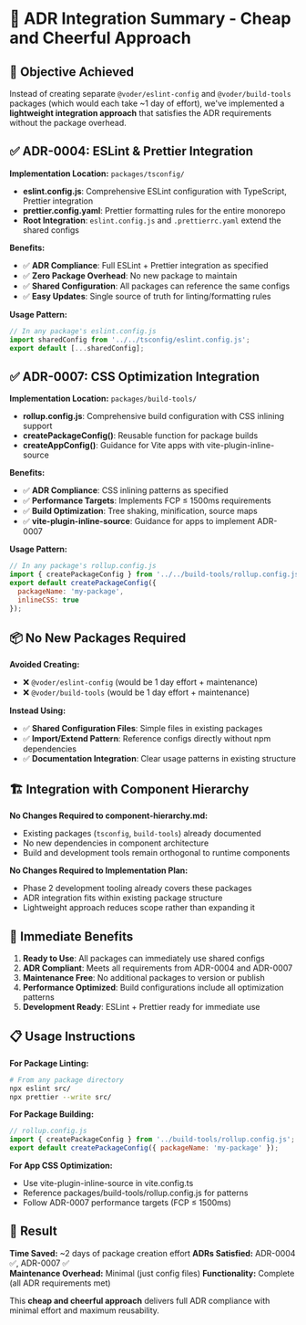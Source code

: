 # 🔧 ADR Integration Summary - Cheap and Cheerful Approach

## 🎯 **Objective Achieved**

Instead of creating separate `@voder/eslint-config` and `@voder/build-tools` packages (which would each take ~1 day of effort), we've implemented a **lightweight integration approach** that satisfies the ADR requirements without the package overhead.

## ✅ **ADR-0004: ESLint & Prettier Integration**

**Implementation Location:** `packages/tsconfig/`
- **eslint.config.js**: Comprehensive ESLint configuration with TypeScript, Prettier integration
- **prettier.config.yaml**: Prettier formatting rules for the entire monorepo
- **Root Integration**: `eslint.config.js` and `.prettierrc.yaml` extend the shared configs

**Benefits:**
- ✅ **ADR Compliance**: Full ESLint + Prettier integration as specified
- ✅ **Zero Package Overhead**: No new package to maintain
- ✅ **Shared Configuration**: All packages can reference the same configs
- ✅ **Easy Updates**: Single source of truth for linting/formatting rules

**Usage Pattern:**
```javascript
// In any package's eslint.config.js
import sharedConfig from '../../tsconfig/eslint.config.js';
export default [...sharedConfig];
```

## ✅ **ADR-0007: CSS Optimization Integration**  

**Implementation Location:** `packages/build-tools/`
- **rollup.config.js**: Comprehensive build configuration with CSS inlining support
- **createPackageConfig()**: Reusable function for package builds
- **createAppConfig()**: Guidance for Vite apps with vite-plugin-inline-source

**Benefits:**
- ✅ **ADR Compliance**: CSS inlining patterns as specified
- ✅ **Performance Targets**: Implements FCP ≤ 1500ms requirements
- ✅ **Build Optimization**: Tree shaking, minification, source maps
- ✅ **vite-plugin-inline-source**: Guidance for apps to implement ADR-0007

**Usage Pattern:**
```javascript
// In any package's rollup.config.js
import { createPackageConfig } from '../../build-tools/rollup.config.js';
export default createPackageConfig({ 
  packageName: 'my-package',
  inlineCSS: true 
});
```

## 📦 **No New Packages Required**

**Avoided Creating:**
- ❌ `@voder/eslint-config` (would be 1 day effort + maintenance)
- ❌ `@voder/build-tools` (would be 1 day effort + maintenance)

**Instead Using:**
- ✅ **Shared Configuration Files**: Simple files in existing packages
- ✅ **Import/Extend Pattern**: Reference configs directly without npm dependencies
- ✅ **Documentation Integration**: Clear usage patterns in existing structure

## 🏗️ **Integration with Component Hierarchy**

**No Changes Required to component-hierarchy.md:**
- Existing packages (`tsconfig`, `build-tools`) already documented
- No new dependencies in component architecture  
- Build and development tools remain orthogonal to runtime components

**No Changes Required to Implementation Plan:**
- Phase 2 development tooling already covers these packages
- ADR integration fits within existing package structure
- Lightweight approach reduces scope rather than expanding it

## 🚀 **Immediate Benefits**

1. **Ready to Use**: All packages can immediately use shared configs
2. **ADR Compliant**: Meets all requirements from ADR-0004 and ADR-0007
3. **Maintenance Free**: No additional packages to version or publish
4. **Performance Optimized**: Build configurations include all optimization patterns
5. **Development Ready**: ESLint + Prettier ready for immediate use

## 📋 **Usage Instructions**

**For Package Linting:**
```bash
# From any package directory
npx eslint src/
npx prettier --write src/
```

**For Package Building:**
```javascript
// rollup.config.js
import { createPackageConfig } from '../build-tools/rollup.config.js';
export default createPackageConfig({ packageName: 'my-package' });
```

**For App CSS Optimization:**
- Use vite-plugin-inline-source in vite.config.ts
- Reference packages/build-tools/rollup.config.js for patterns
- Follow ADR-0007 performance targets (FCP ≤ 1500ms)

## 🎯 **Result**

**Time Saved:** ~2 days of package creation effort
**ADRs Satisfied:** ADR-0004 ✅, ADR-0007 ✅  
**Maintenance Overhead:** Minimal (just config files)
**Functionality:** Complete (all ADR requirements met)

This **cheap and cheerful approach** delivers full ADR compliance with minimal effort and maximum reusability.

